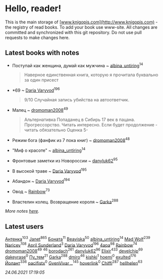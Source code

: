 # Hello, reader!
This is the main storage of [www.knigopis.com](http://www.knigopis.com) - the registry of read books.
To add your book use www-site. All changes are committed and synchronized with this git repository.
Do not use pull requests to make changes here.


## Latest books with notes
* Поступай как женщина, думай как мужчина ~ [albina_untiring](users/257/2579695-vkontakte)<sup>14</sup>
    > Наверное единственная книга, которую я прочитала буквально за один присест

* *69 ~ [Daria Varyvod](users/829/829893410524253-facebook)<sup>196</sup>
    > 9/10 Случайная запись убийства на автоответчик.

* Малец ~ [dromoman2008](users/444/44461886-yandex)<sup>49</sup>
    > Альтернативка
    > Попаданец в Сибирь 17 век в пацана. Прогрессорство. Читать интересно. Если будет продолжение - читать обязательно
    > Оценка 5-

* Режим бога (фанфик из 7 пока книг) ~ [dromoman2008](users/444/44461886-yandex)<sup>48</sup>

* "Миф о красоте" ~ [albina_untiring](users/257/2579695-vkontakte)<sup>14</sup>

* Фронтовые заметки из Новороссии ~ [danyluk62](users/374/374149854-vkontakte)<sup>95</sup>

* В высокой траве ~ [Daria Varyvod](users/829/829893410524253-facebook)<sup>195</sup>

* Абандон ~ [Daria Varyvod](users/829/829893410524253-facebook)<sup>194</sup>

* Овод ~ [Rainbow](users/109/109787328219839805802-google)<sup>73</sup>

* Властелин колец. Возвращение короля ~ [Garka](users/115/115753719718250012620-google)<sup>288</sup>


_More notes [here](latest_books_with_notes.md)._


## Latest users
[Антенка](users/118/118158645037334943900-google)<sup>103</sup> 
[Janet](users/108/108113656204404967440-google)<sup>865</sup> 
[Боната](users/132/1326779400711265-facebook)<sup>11</sup> 
[Beaviska](users/102/10202544960024508-facebook)<sup>50</sup> 
[albina_untiring](users/257/2579695-vkontakte)<sup>14</sup> 
[Mad Wolf](users/947/94738840-vkontakte)<sup>239</sup> 
[Naricev](users/107/107090515204537133928-google)<sup>108</sup> 
[April Sunderland](users/172/172060772-vkontakte)<sup>3</sup> 
[Daria Varyvod](users/829/829893410524253-facebook)<sup>196</sup> 
[4apa](users/117/117392596378069249667-google)<sup>98</sup> 
[Rainbow](users/109/109787328219839805802-google)<sup>74</sup> 
[dromoman2008](users/444/44461886-yandex)<sup>49</sup> 
[](users/153/1537586159620888-facebook)<sup>46</sup> 
[borodach](users/157/15706320-vkontakte)<sup>261</sup> 
[danyluk62](users/374/374149854-vkontakte)<sup>96</sup> 
[Elixir](users/115/115826717712507836033-google)<sup>433</sup> 
[develchip](users/852/85203415-vkontakte)<sup>69</sup> 
[dakeyrase](users/642/64253628-yandex)<sup>0</sup> 
[Пу_тем](users/344/3448154788585127-facebook)<sup>21</sup> 
[Garka](users/115/115753719718250012620-google)<sup>288</sup> 
[dmiro](users/571/5714115-vkontakte)<sup>46</sup> 
[kishki](users/106/106256274804767210019-google)<sup>1</sup> 
[hoemi](users/906/906605961-yandex)<sup>0</sup> 
[exulted](users/100/100599204551896265722-google)<sup>176</sup> 
[Йолант](users/104/104690883692185089260-google)<sup>336</sup> 
[pacifistx](users/161/1619498-vkontakte)<sup>0</sup> 
[GvenVivar ..](users/158/158266434925901-facebook)<sup>145</sup> 
[hoverlink](users/118/118958415-vkontakte)<sup>0</sup> 
[Chiffi](users/105/105831994080785626680-google)<sup>287</sup> 
[hellhelen](users/248/248300842-vkontakte)<sup>63</sup> 


_24.06.2021 17:19:05_
